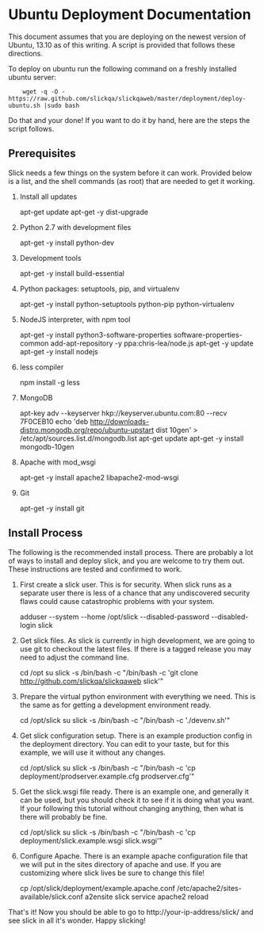 Ubuntu Deployment Documentation
===============================

This document assumes that you are deploying on the newest version of Ubuntu,
13.10 as of this writing.  A script is provided that follows these directions.

To deploy on ubuntu run the following command on a freshly installed ubuntu
server:

        wget -q -O - https://raw.github.com/slickqa/slickqaweb/master/deployment/deploy-ubuntu.sh |sudo bash

Do that and your done!  If you want to do it by hand, here are the steps the script follows.

Prerequisites
-------------

Slick needs a few things on the system before it can work.  Provided below
is a list, and the shell commands (as root) that are needed to get it working.

  1. Install all updates

        apt-get update
        apt-get -y dist-upgrade
  2. Python 2.7 with development files
     
        apt-get -y install python-dev
  3. Development tools

        apt-get -y install build-essential
  4. Python packages: setuptools, pip, and virtualenv

        apt-get -y install python-setuptools python-pip python-virtualenv
  5. NodeJS interpreter, with npm tool

        apt-get -y install python3-software-properties software-properties-common
        add-apt-repository -y ppa:chris-lea/node.js
        apt-get -y update
        apt-get -y install nodejs
  6. less compiler

        npm install -g less
  7. MongoDB

        apt-key adv --keyserver hkp://keyserver.ubuntu.com:80 --recv 7F0CEB10
        echo 'deb http://downloads-distro.mongodb.org/repo/ubuntu-upstart dist 10gen' > /etc/apt/sources.list.d/mongodb.list
        apt-get update
        apt-get -y install mongodb-10gen
  7. Apache with mod_wsgi

        apt-get -y install apache2 libapache2-mod-wsgi

  8. Git

        apt-get -y install git


Install Process
---------------

The following is the recommended install process. There are probably a lot of ways to
install and deploy slick, and you are welcome to try them out.  These instructions are
tested and confirmed to work.

  1. First create a slick user.  This is for security.  When slick runs as a separate user
     there is less of a chance that any undiscovered security flaws could cause catastrophic
     problems with your system.

        adduser --system --home /opt/slick --disabled-password --disabled-login slick
  2. Get slick files.  As slick is currently in high development, we are going to use git to
     checkout the latest files.  If there is a tagged release you may need to adjust the
     command line.

        cd /opt
        su slick -s /bin/bash -c "/bin/bash -c 'git clone http://github.com/slickqa/slickqaweb slick'"
  3. Prepare the virtual python environment with everything we need.  This is the same as
     for getting a development environment ready.
        
        cd /opt/slick
        su slick -s /bin/bash -c "/bin/bash -c './devenv.sh'"
  4. Get slick configuration setup.  There is an example production config in the deployment
     directory.  You can edit to your taste, but for this example, we will use it without
     any changes.
     
        cd /opt/slick
        su slick -s /bin/bash -c "/bin/bash -c 'cp deployment/prodserver.example.cfg prodserver.cfg'"

  5. Get the slick.wsgi file ready.  There is an example one, and generally it can be used,
     but you should check it to see if it is doing what you want.  If your following this
     tutorial without changing anything, then what is there will probably be fine.

        cd /opt/slick
        su slick -s /bin/bash -c "/bin/bash -c 'cp deployment/slick.example.wsgi slick.wsgi'"
  6. Configure Apache.  There is an example apache configuration file that we will put
     in the sites directory of apache and use.  If you are customizing where slick lives
     be sure to change this file!

        cp /opt/slick/deployment/example.apache.conf /etc/apache2/sites-available/slick.conf
        a2ensite slick
        service apache2 reload

That's it!  Now you should be able to go to http://your-ip-address/slick/ and see slick in all
it's wonder.  Happy slicking!

